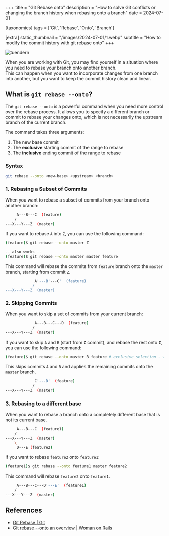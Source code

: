 +++
title = "Git Rebase onto"
description = "How to solve Git conflicts or changing the branch history when rebasing onto a branch"
date = 2024-07-01

[taxonomies]
tags = ['Git', 'Rebase', 'Onto', 'Branch']

[extra]
static_thumbnail = "/images/2024-07-01/1.webp"
subtitle = "How to modify the commit history with git rebase onto"
+++

![tuendern](/images/2024-07-01/1.webp)

When you are working with Git, you may find yourself in a situation where you need to rebase your branch onto another branch.<br>
This can happen when you want to incorporate changes from one branch into another, but you want to keep the commit history clean and linear.

## What is `git rebase --onto`?

The `git rebase --onto` is a powerful command when you need more control over the rebase process.
It allows you to specify a different branch or commit to rebase your changes onto, which is not necessarily the upstream branch of the current branch.

The command takes three arguments:

1. The new base commit
2. The **exclusive** starting commit of the range to rebase
3. The **inclusive** ending commit of the range to rebase

### Syntax

```bash
git rebase --onto <new-base> <upstream> <branch>
```

<div class="separator"></div>

### 1. Rebasing a Subset of Commits

When you want to rebase a subset of commits from your branch onto another branch:

```bash
     A---B---C  (feature)
    /
---X---Y---Z  (master)
```

If you want to rebase `A` into `Z`, you can use the following command:

```bash
(feature)$ git rebase --onto master Z

-- also works --
(feature)$ git rebase --onto master master feature
```

This command will rebase the commits from `feature` branch onto the `master` branch, starting from commit `Z`.

```bash
             A'---B'---C'  (feature)
            /
---X---Y---Z  (master)
```

<div class="separator"></div>

### 2. Skipping Commits

When you want to skip a set of commits from your current branch:

```bash
             A---B---C---D  (feature)
            /
---X---Y---Z  (master)
```

If you want to skip `A` and `B` (start from **`C`** commit), and rebase the rest onto **`Z`**, you can use the following command:

```bash
(feature)$ git rebase --onto master B feature # exclusive selection - we pick B, not C
```

This skips commits `A` and `B` and applies the remaining commits onto the `master` branch.

```bash
             C'---D'  (feature)
            /
---X---Y---Z  (master)
```

<div class="separator"></div>

### 3. Rebasing to a different base

When you want to rebase a branch onto a completely different base that is not its current base.

```bash
     A---B---C  (feature1)
    /
---X---Y---Z  (master)
    \
     D---E (feature2)
```

If you want to rebase `feature2` onto `feature1`:

```bash
(feature1)$ git rebase --onto feature1 master feature2
```

This command will rebase `feature2` onto `feature1`.

```bash
     A---B---C---D'---E'  (feature1)
    /
---X---Y---Z  (master)
```

## References

- [Git Rebase | Git](https://git-scm.com/docs/git-rebase)
- [Git rebase --onto an overview | Woman on Rails](https://womanonrails.com/git-rebase-onto)
